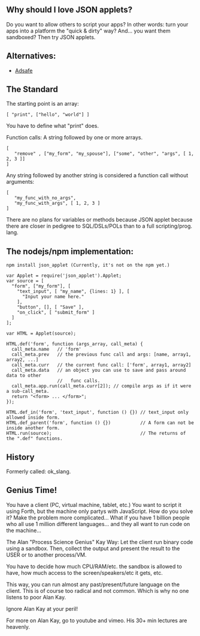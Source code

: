 
Why should I love JSON applets?
-------------------------------

Do you want to allow others to script your apps? In other words: turn your apps into a
platform the "quick & dirty" way? And... you want them sandboxed? Then try JSON applets.


Alternatives:
-------------

* [Adsafe](http://www.adsafe.org/)

The Standard
-------------------------

The starting point is an array:

    [ "print", ["hello", "world"] ]

You have to define what "print" does.

Function calls: A string followed by one or more arrays.

    [
       "remove" , ["my_form", "my_spouse"], ["some", "other", "args", [ 1, 2, 3 ]]
    ]

Any string followed by another string is considered a function call without arguments:

    [
       "my_func_with_no_args",
       "my_func_with_args", [ 1, 2, 3 ]
    ]

There are no plans for variables or methods because JSON applet because
there are closer in pedigree to SQL/DSLs/POLs than to a full scripting/prog. lang.

The nodejs/npm implementation:
------------------------------

    npm install json_applet (Currently, it's not on the npm yet.)

    var Applet = require('json_applet').Applet;
    var source = [
      "form", ["my_form"], [
        "text_input", [ "my_name", {lines: 1} ], [
          "Input your name here."
        ],
        "button", [], [ "Save" ],
        "on_click", [ "submit_form" ]
      ]
    ];

    var HTML = Applet(source);

    HTML.def('form', function (args_array, call_meta) {
      call_meta.name   // 'form'
      call_meta.prev   // the previous func call and args: [name, array1, array2, ...]
      call_meta.curr   // the current func call: ['form', array1, array2]
      call_meta.data   // an object you can use to save and pass around data to other
                       //   func calls.
      call_meta.app.run(call_meta.curr[2]); // compile args as if it were a sub-call_meta.
      return "<form> ... </form>";
    });

    HTML.def_in('form', 'text_input', function () {}) // text_input only allowed inside form.
    HTML.def_parent('form', function () {})           // A form can not be inside another form.
    HTML.run(source);                                 // The returns of the ".def" functions.


History
-------

Formerly called: ok\_slang.


Genius Time!
------------

You have a client (PC, virtual machine, tablet, etc.) You want to
script it using Forth, but the machine only partys with JavaScript.
How do you solve it?
Make the problem more complicated... What if you have 1 billion people who all use
1 million different languages... and they all want to run code on the machine...

The Alan "Process Science Genius" Kay Way: Let the client run
binary code using a sandbox. Then, collect the output
and present the result to the USER or to another process/VM.

You have to decide how much CPU/RAM/etc. the sandbox is allowed to have, how much
access to the screen/speakers/etc it gets, etc.

This way, you can run almost any past/present/future language on the client. This is of course too
radical and not common. Which is why no one listens to poor Alan Kay.

Ignore Alan Kay at your peril!

For more on Alan Kay, go to youtube and vimeo. His 30+ min lectures are heavenly.













